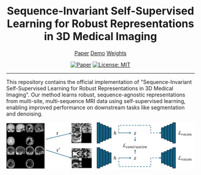 <div align="center">

# Sequence-Invariant Self-Supervised Learning for Robust Representations in 3D Medical Imaging

[Paper](#)
[Demo](#)
[Weights](#)

[![Paper](http://img.shields.io/badge/paper-arxiv.2401.XXXXX-B31B1B.svg)](https://arxiv.org/abs/2401.XXXXX)
[![License: MIT](https://img.shields.io/badge/License-MIT-yellow.svg)](https://opensource.org/licenses/MIT)

</div>

---

This repository contains the official implementation of "Sequence-Invariant Self-Supervised Learning for Robust Representations in 3D Medical Imaging". Our method learns robust, sequence-agnostic representations from multi-site, multi-sequence MRI data using self-supervised learning, enabling improved performance on downstream tasks like segmentation and denoising.

<div align="center">
<img src="assets/cvpr-simclr-bloch.png" width="800px"/>
</div>
